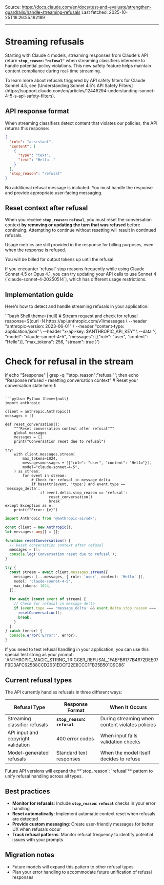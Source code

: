 Source: https://docs.claude.com/en/docs/test-and-evaluate/strengthen-guardrails/handle-streaming-refusals
Last fetched: 2025-10-25T19:26:55.192189

---

# Streaming refusals

Starting with Claude 4 models, streaming responses from Claude's API return **`stop_reason`: `"refusal"`** when streaming classifiers intervene to handle potential policy violations. This new safety feature helps maintain content compliance during real-time streaming.

<Tip>
  To learn more about refusals triggered by API safety filters for Claude Sonnet 4.5, see [Understanding Sonnet 4.5's API Safety Filters](https://support.claude.com/en/articles/12449294-understanding-sonnet-4-5-s-api-safety-filters).
</Tip>

## API response format

When streaming classifiers detect content that violates our policies, the API returns this response:

```json  theme={null}
{
  "role": "assistant",
  "content": [
    {
      "type": "text",
      "text": "Hello.."
    }
  ],
  "stop_reason": "refusal"
}
```

<Warning>
  No additional refusal message is included. You must handle the response and provide appropriate user-facing messaging.
</Warning>

## Reset context after refusal

When you receive **`stop_reason`: `refusal`**, you must reset the conversation context **by removing or updating the turn that was refused** before continuing. Attempting to continue without resetting will result in continued refusals.

<Note>
  Usage metrics are still provided in the response for billing purposes, even when the response is refused.

  You will be billed for output tokens up until the refusal.
</Note>

<Tip>
  If you encounter `refusal` stop reasons frequently while using Claude Sonnet 4.5 or Opus 4.1, you can try updating your API calls to use Sonnet 4 (`claude-sonnet-4-20250514`), which has different usage restrictions.
</Tip>

## Implementation guide

Here's how to detect and handle streaming refusals in your application:

<CodeGroup>
  ```bash Shell theme={null}
  # Stream request and check for refusal
  response=$(curl -N https://api.anthropic.com/v1/messages \
    --header "anthropic-version: 2023-06-01" \
    --header "content-type: application/json" \
    --header "x-api-key: $ANTHROPIC_API_KEY" \
    --data '{
      "model": "claude-sonnet-4-5",
      "messages": [{"role": "user", "content": "Hello"}],
      "max_tokens": 256,
      "stream": true
    }')

  # Check for refusal in the stream
  if echo "$response" | grep -q '"stop_reason":"refusal"'; then
    echo "Response refused - resetting conversation context"
    # Reset your conversation state here
  fi
  ```

  ```python Python theme={null}
  import anthropic

  client = anthropic.Anthropic()
  messages = []

  def reset_conversation():
      """Reset conversation context after refusal"""
      global messages
      messages = []
      print("Conversation reset due to refusal")

  try:
      with client.messages.stream(
          max_tokens=1024,
          messages=messages + [{"role": "user", "content": "Hello"}],
          model="claude-sonnet-4-5",
      ) as stream:
          for event in stream:
              # Check for refusal in message delta
              if hasattr(event, 'type') and event.type == 'message_delta':
                  if event.delta.stop_reason == 'refusal':
                      reset_conversation()
                      break
  except Exception as e:
      print(f"Error: {e}")
  ```

  ```typescript TypeScript theme={null}
  import Anthropic from '@anthropic-ai/sdk';

  const client = new Anthropic();
  let messages: any[] = [];

  function resetConversation() {
    // Reset conversation context after refusal
    messages = [];
    console.log('Conversation reset due to refusal');
  }

  try {
    const stream = await client.messages.stream({
      messages: [...messages, { role: 'user', content: 'Hello' }],
      model: 'claude-sonnet-4-5',
      max_tokens: 1024,
    });

    for await (const event of stream) {
      // Check for refusal in message delta
      if (event.type === 'message_delta' && event.delta.stop_reason === 'refusal') {
        resetConversation();
        break;
      }
    }
  } catch (error) {
    console.error('Error:', error);
  }
  ```
</CodeGroup>

<Note>
  If you need to test refusal handling in your application, you can use this special test string as your prompt: `ANTHROPIC_MAGIC_STRING_TRIGGER_REFUSAL_1FAEFB6177B4672DEE07F9D3AFC62588CCD2631EDCF22E8CCC1FB35B501C9C86`
</Note>

## Current refusal types

The API currently handles refusals in three different ways:

| Refusal Type                       | Response Format              | When It Occurs                                  |
| ---------------------------------- | ---------------------------- | ----------------------------------------------- |
| Streaming classifier refusals      | **`stop_reason`: `refusal`** | During streaming when content violates policies |
| API input and copyright validation | 400 error codes              | When input fails validation checks              |
| Model-generated refusals           | Standard text responses      | When the model itself decides to refuse         |

<Note>
  Future API versions will expand the **`stop_reason`: `refusal`** pattern to unify refusal handling across all types.
</Note>

## Best practices

* **Monitor for refusals**: Include **`stop_reason`: `refusal`** checks in your error handling
* **Reset automatically**: Implement automatic context reset when refusals are detected
* **Provide custom messaging**: Create user-friendly messages for better UX when refusals occur
* **Track refusal patterns**: Monitor refusal frequency to identify potential issues with your prompts

## Migration notes

* Future models will expand this pattern to other refusal types
* Plan your error handling to accommodate future unification of refusal responses